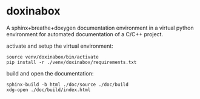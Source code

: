 # doxinabox

A sphinx+breathe+doxygen documentation environment in a virtual python environment for automated documentation of a C/C++ project.

activate and setup the virtual environment:

    source venv/doxinabox/bin/activate
    pip install -r ./venv/doxinabox/requirements.txt

build and open the documentation:

    sphinx-build -b html ./doc/source ./doc/build
    xdg-open ./doc/build/index.html
